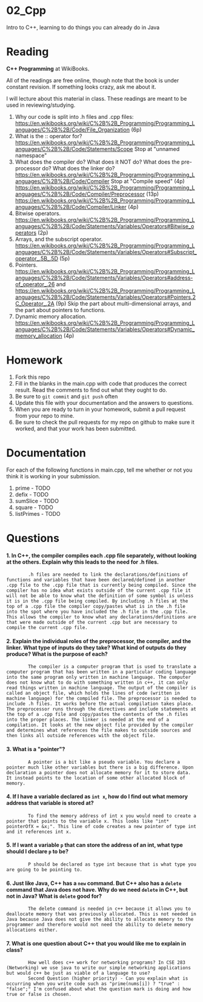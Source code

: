 02_Cpp
======

Intro to C++, learning to do things you can already do in Java

Reading
=======

**C++ Programming** at WikiBooks.

All of the readings are free online, though note that the book is under constant revision. If something looks crazy, ask me about it.

I will lecture about this material in class. These readings are meant to be used in reviewing/studying.

1. Why our code is split into .h files and .cpp files: https://en.wikibooks.org/wiki/C%2B%2B_Programming/Programming_Languages/C%2B%2B/Code/File_Organization (6p)
2. What is the :: operator for? https://en.wikibooks.org/wiki/C%2B%2B_Programming/Programming_Languages/C%2B%2B/Code/Statements/Scope Stop at "unnamed namespace"
3. What does the compiler do? What does it NOT do? What does the pre-processor do? What does the linker do? https://en.wikibooks.org/wiki/C%2B%2B_Programming/Programming_Languages/C%2B%2B/Code/Compiler Stop at "Compile speed" (4p) https://en.wikibooks.org/wiki/C%2B%2B_Programming/Programming_Languages/C%2B%2B/Code/Compiler/Preprocessor (13p) https://en.wikibooks.org/wiki/C%2B%2B_Programming/Programming_Languages/C%2B%2B/Code/Compiler/Linker (4p)
4. Bitwise operators. https://en.wikibooks.org/wiki/C%2B%2B_Programming/Programming_Languages/C%2B%2B/Code/Statements/Variables/Operators#Bitwise_operators (2p)
5. Arrays, and the subscript operator. https://en.wikibooks.org/wiki/C%2B%2B_Programming/Programming_Languages/C%2B%2B/Code/Statements/Variables/Operators#Subscript_operator_.5B_.5D (5p)
6. Pointers. https://en.wikibooks.org/wiki/C%2B%2B_Programming/Programming_Languages/C%2B%2B/Code/Statements/Variables/Operators#address-of_operator_.26 and https://en.wikibooks.org/wiki/C%2B%2B_Programming/Programming_Languages/C%2B%2B/Code/Statements/Variables/Operators#Pointers.2C_Operator_.2A (9p) Skip the part about multi-dimensional arrays, and the part about pointers to functions.
7. Dynamic memory allocation. https://en.wikibooks.org/wiki/C%2B%2B_Programming/Programming_Languages/C%2B%2B/Code/Statements/Variables/Operators#Dynamic_memory_allocation (4p)

Homework
========

1. Fork this repo
3. Fill in the blanks in the main.cpp with code that produces the correct result. Read the comments to find out what they ought to do.
4. Be sure to `git commit` and `git push` often
5. Update this file with your documentation and the answers to questions.
6. When you are ready to turn in your homework, submit a pull request from your repo to mine.
7. Be sure to check the pull requests for my repo on github to make sure it worked, and that your work has been submitted.

Documentation
=========

For each of the following functions in main.cpp, tell me whether or not you think it is working in your submission.

1. prime - TODO
2. defix - TODO
3. sumSlice - TODO
4. square - TODO
5. listPrimes - TODO

Questions
=======

#### 1. In C++, the compiler compiles each .cpp file separately, without looking at the others. Explain why this leads to the need for .h files.
			.h files are needed to link the declarations/definitions of functions and variables that have been declared/defined in another .cpp file to the .cpp file that is currently being compiled. Since the compiler has no idea what exists outside of the current .cpp file it will not be able to know what the definition of some symbol is unless it is in the .cpp file being compiled. By including .h files at the top of a .cpp file the compiler copy/pastes what is in the .h file into the spot where you have included the .h file in the .cpp file. This allows the compiler to know what any declarations/definitions are that were made outside of the current .cpp but are necessary to compile the current .cpp file. 
#### 2. Explain the individual roles of the preprocessor, the compiler, and the linker. What type of inputs do they take? What kind of outputs do they produce? What is the purpose of each?
			The compiler is a computer program that is used to translate a computer program that has been written in a particular coding language into the same program only written in machine language. The computer does not know what to do with something written in c++, it can only read things written in machine language. The output of the compiler is called an object file, which holds the lines of code (written in machine language) for the compiled file. The preprocessor is needed to include .h files. It works before the actual compilation takes place. The preprocessor runs through the directives and include statements at the top of a .cpp file and copy/pastes the contents of the .h files into the proper places. The linker is needed at the end of a compilation. It looks at the new object file provided by the compiler and determines what references the file makes to outside sources and then links all outside references with the object file.
#### 3. What is a "pointer"?
			A pointer is a bit like a pseudo variable. You declare a pointer much like other variables but there is a big difference. Upon declaration a pointer does not allocate memory for it to store data. It instead points to the location of some other allocated block of memory.
#### 4. If I have a variable declared as `int x`, how do I find out what memory address that variable is stored at?
			To find the memory address of int x you would need to create a pointer that points to the variable x. This looks like "int* pointerOfX = &x;". This line of code creates a new pointer of type int and it references int x.
#### 5. If I want a variable `p` that can store the address of an int, what type should I declare `p` to be?
			P should be declared as type int because that is what type you are going to be pointing to.
#### 6. Just like Java, C++ has a `new` command. But C++ also has a `delete` command that Java does not have. Why do we need `delete` in C++, but not in Java? What is `delete` good for?
			The delete command is needed in c++ because it allows you to deallocate memory that was previously allocated. This is not needed in Java because Java does not give the ability to allocate memory to the programmer and therefore would not need the ability to delete memory allocations either.
#### 7. What is one question about C++ that you would like me to explain in class?
			How well does c++ work for networking programs? In CSE 283 (Networking) we use java to write our simple networking applications but would c++ be just as viable of a language to use?
			Second Question (higher priority) - Can you explain what is occurring when you write code such as "prime(nums[i]) ? "true" : "false";" I'm confused about what the question mark is doing and how true or false is chosen.